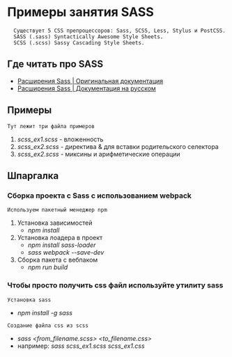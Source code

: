 # Примеры занятия SASS
      Существует 5 CSS препроцессоров: Sass, SCSS, Less, Stylus и PostCSS.
      SASS (.sass) Syntactically Awesome Style Sheets.
      SCSS (.scss) Sassy Cascading Style Sheets.
## Где читать про SASS
- [Расширения Sass | Оригинальная документация](https://sass-lang.com/documentation)
- [Расширения Sass | Документация на русском](https://sass-scss.ru/documentation/rasshirenie_css/)
## Примеры
    Тут лежит три файла примеров
1. *scss_ex1.scss* - вложенность
2. *scss_ex2.scss* - директива & для вставки родительского селектора
3. *scss_ex2.scss* - миксины и арифметические операции
## Шпаргалка
### Сборка проекта с Sass с использованием webpack
    Используем пакетный менеджер npm
1. Установка зависимостей
   - *npm install*
2. Установка лоадера в проект
   - *npm install sass-loader*
   - *sass webpack --save-dev*
3. Сборка пакета с вебпаком
   - *npm run build*

### Чтобы просто получить css файл используйте утилиту sass
    Установка sass
   - *npm install -g sass*

    Создание файла css из scss
   - *sass <from_filename.scss> <to_filename.css>*
   - например: *sass scss_ex1.scss scss_ex1.css*